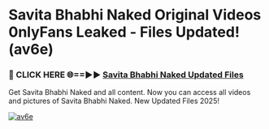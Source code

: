 # Savita Bhabhi Naked Original Videos 0nlyFans Leaked - Files Updated! (av6e)

<h3>🔴 CLICK HERE 🌐==►► <a href="https://tinyurl.com/yckcrads" rel="nofollow">Savita Bhabhi Naked Updated Files</a></h3>

Get Savita Bhabhi Naked and all content. Now you can access all videos and pictures of Savita Bhabhi Naked. New Updated Files 2025!

[![av6e](https://i.imgur.com/hpKpOFt.gif)](https://tinyurl.com/yckcrads)
